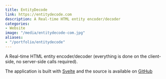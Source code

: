 ```yaml
---
title: EntityDecode
link: https://entitydecode.com
description: A Real-time HTML entity encoder/decoder
categories:
- Website
image: "/media/entitydecode-com.jpg"
aliases: 
- "/portfolio/entitydecode"
---
```

A Real-time HTML entity encoder/decoder (everything is done on the client-side, no server-side calls required).

The application is built with [Svelte](https://svelte.technology) and the source is available on [GitHub](https://github.com/RobBrazier/entitydecode.com)